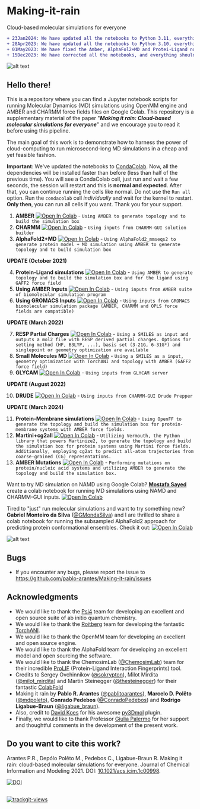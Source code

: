 # Making-it-rain
 Cloud-based molecular simulations for everyone

```diff
+ 23Jan2024: We have updated all the notebooks to Python 3.11, everything is working fine
+ 28Apr2023: We have updated all the notebooks to Python 3.10, everything is working fine
+ 01May2023: We have fixed the Amber, AlphaFol2+MD and Protei-Ligand notebooks.
+ 15Dec2023: We have corrected all the notebooks, and everything should be functioning properly now.
```

![alt text](https://github.com/pablo-arantes/Making-it-rain/blob/main/GraphAbs.png)


## Hello there!

This is a repository where you can find a Jupyter notebook scripts for running Molecular Dynamics (MD) simulations using OpenMM engine and AMBER and CHARMM force fields files on Google Colab. This repository is a supplementary material of the paper "***Making it rain: Cloud-based molecular simulations for everyone***" and we encourage you to read it before using this pipeline.

The main goal of this work is to demonstrate how to harness the power of cloud-computing to run microsecond-long MD simulations in a cheap and yet feasible fashion.

**Important**: We've updated the notebooks to [CondaColab](https://github.com/conda-incubator/condacolab). Now, all the dependencies will be installed faster than before (less than half of the previous time). You will see a CondaColab cell, just run and wait a few seconds, the session will restart and this is **normal and expected**. After that, you can continue running the cells like normal. Do not use the `Run all` option. Run the `condacolab` cell _individually_ and wait for the kernel to restart. **Only then**, you can run all cells if you want. Thank you for your support.

1. **AMBER** [![Open In Colab](https://colab.research.google.com/assets/colab-badge.svg)](https://colab.research.google.com/github/pablo-arantes/Making-it-rain/blob/main/Amber.ipynb)  - `Using AMBER to generate topology and to build the simulation box`
2. **CHARMM** [![Open In Colab](https://colab.research.google.com/assets/colab-badge.svg)](https://colab.research.google.com/github/pablo-arantes/Making-it-rain/blob/main/CHARMM_GUI.ipynb) - `Using inputs from CHARMM-GUI solution builder`
3. **AlphaFold2+MD** [![Open In Colab](https://colab.research.google.com/assets/colab-badge.svg)](https://colab.research.google.com/github/pablo-arantes/Making-it-rain/blob/main/AlphaFold2%2BMD.ipynb) - `Using AlphaFold2_mmseqs2 to generate protein model + MD simulation using AMBER to generate topology and to build simulation box`


**UPDATE (October 2021)**

4. **Protein-Ligand simulations** [![Open In Colab](https://colab.research.google.com/assets/colab-badge.svg)](https://colab.research.google.com/github/pablo-arantes/making-it-rain/blob/main/Protein_ligand.ipynb)  - `Using AMBER to generate topology and to build the simulation box and for the ligand using GAFF2 force field`
5. **Using AMBER Inputs** [![Open In Colab](https://colab.research.google.com/assets/colab-badge.svg)](https://colab.research.google.com/github/pablo-arantes/making-it-rain/blob/main/Amber_inputs.ipynb)  - `Using inputs from AMBER suite of biomolecular simulation program`
6. **Using GROMACS Inputs** [![Open In Colab](https://colab.research.google.com/assets/colab-badge.svg)](https://colab.research.google.com/github/pablo-arantes/making-it-rain/blob/main/Gromacs_inputs.ipynb)  - `Using inputs from GROMACS biomolecular simulation package (AMBER, CHARMM and OPLS force fields are compatible)`

**UPDATE (March 2022)**

7. **RESP Partial Charges** [![Open In Colab](https://colab.research.google.com/assets/colab-badge.svg)](https://colab.research.google.com/github/pablo-arantes/making-it-rain/blob/main/Partial_Charges.ipynb)  - `Using a SMILES as input and outputs a mol2 file with RESP derived partial charges. Options for setting method (HF, B3LYP, ...), basis set (3-21G, 6-31G*) and singlepoint or geometry optimization are available`
8. **Small Molecules MD** [![Open In Colab](https://colab.research.google.com/assets/colab-badge.svg)](https://colab.research.google.com/github/pablo-arantes/making-it-rain/blob/main/MD_Small_Molecules.ipynb)  - `Using a SMILES as a input, geometry optimization with TorchANI and topology with AMBER (GAFF2 force field)`
9. **GLYCAM** [![Open In Colab](https://colab.research.google.com/assets/colab-badge.svg)](https://colab.research.google.com/github/pablo-arantes/making-it-rain/blob/main/Glycam.ipynb)  - `Using inputs from GLYCAM server`

**UPDATE (August 2022)**

10. **DRUDE** [![Open In Colab](https://colab.research.google.com/assets/colab-badge.svg)](https://colab.research.google.com/github/pablo-arantes/making-it-rain/blob/main/Drude.ipynb)  - `Using inputs from CHARMM-GUI Drude Prepper`

**UPDATE (March 2024)**

11. **Protein-Membrane simulations** [![Open In Colab](https://colab.research.google.com/assets/colab-badge.svg)](https://colab.research.google.com/github/pablo-arantes/making-it-rain/blob/main/Protein%2BMembranes.ipynb)  - `Using OpenFF to generate the topology and build the simulation box for protein-membrane systems with AMBER force fields.`
12. **Martini+cg2all** [![Open In Colab](https://colab.research.google.com/assets/colab-badge.svg)](https://colab.research.google.com/github/pablo-arantes/making-it-rain/blob/main/Martini%2Bcg2all.ipynb)  - `Utilizing Vermouth, the Python library that powers Martinize2, to generate the topology and build the simulation box for protein systems using Martini force fields. Additionally, employing cg2at to predict all-atom trajectories from coarse-grained (CG) representations.`
13. **AMBER Mutations** [![Open In Colab](https://colab.research.google.com/assets/colab-badge.svg)](https://colab.research.google.com/github/pablo-arantes/making-it-rain/blob/main/Amber_mutations.ipynb)  - `Performing mutations on protein/nucleic acid systems and utilizing AMBER to generate the topology and build the simulation box.`

Want to try MD simulation on NAMD using Google Colab? [**Mostafa Sayed**](https://github.com/mabdelmaksoud53) create a colab notebook for running MD simulations using NAMD and CHARMM-GUI inputs. [![Open In Colab](https://colab.research.google.com/assets/colab-badge.svg)](https://colab.research.google.com/github/mabdelmaksoud53/Colab_NAMD_Suite/blob/main/MD_NAMD.ipynb)

Tired to "just" run molecular simulations and want to try something new? 
**Gabriel Monteiro da Silva** ([@GMondaSilva](https://twitter.com/GMondaSilva)) and I are thrilled to share a colab notebook for running the subsampled AlphaFold2 approach for predicting protein conformational ensembles. Check it out: [![Open In Colab](https://colab.research.google.com/assets/colab-badge.svg)](https://colab.research.google.com/github/GMdSilva/gms_natcomms_1705932980_data/blob/main/AlphaFold2_Traj_v1.ipynb)


![alt text](https://github.com/pablo-arantes/Making-it-rain/blob/main/fluxogram_gh.png)

## Bugs
- If you encounter any bugs, please report the issue to https://github.com/pablo-arantes/Making-it-rain/issues

## Acknowledgments

- We would like to thank the [Psi4](https://psicode.org/) team for developing an excellent and open source suite of ab initio quantum chemistry.
- We would like to thank the [Roitberg](https://roitberg.chem.ufl.edu/) team for developing the fantastic [TorchANI](https://github.com/aiqm/torchani).
- We would like to thank the OpenMM team for developing an excellent and open source engine. 
- We would like to thank the AlphaFold team for developing an excellent model and open sourcing the software. 
- We would like to thank the ChemosimLab ([@ChemosimLab](https://twitter.com/ChemosimLab)) team for their incredible [ProLIF](https://prolif.readthedocs.io/en/latest/index.html#) (Protein-Ligand Interaction Fingerprints) tool.
- Credits to Sergey Ovchinnikov ([@sokrypton](https://twitter.com/sokrypton)), Milot Mirdita ([@milot_mirdita](https://twitter.com/milot_mirdita)) and Martin Steinegger ([@thesteinegger](https://twitter.com/thesteinegger)) for their fantastic [ColabFold](https://github.com/sokrypton/ColabFold)
- Making it rain by **Pablo R. Arantes** ([@pablitoarantes](https://twitter.com/pablitoarantes)), **Marcelo D. Polêto** ([@mdpoleto](https://twitter.com/mdpoleto)), **Conrado Pedebos** ([@ConradoPedebos](https://twitter.com/ConradoPedebos)) and **Rodrigo Ligabue-Braun** ([@ligabue_braun](https://twitter.com/ligabue_braun)).
- Also, credit to [David Koes](https://github.com/dkoes) for his awesome [py3Dmol](https://3dmol.csb.pitt.edu/) plugin.
- Finally, we would like to thank Professor [Giulia Palermo](https://palermolab.com/) for her support and thoughtful comments in the development of the present work.

## Do you want to cite this work?


Arantes P.R., Depólo Polêto M., Pedebos C., Ligabue-Braun R. Making it rain: cloud-based molecular simulations for everyone. 
Journal of Chemical Information and Modeling 2021. DOI: [10.1021/acs.jcim.1c00998](https://doi.org/10.1021/acs.jcim.1c00998).

[![DOI](https://zenodo.org/badge/DOI/10.5281/zenodo.5196783.svg)](https://doi.org/10.5281/zenodo.5196783)
##
<a href="https://trackgit.com">
<img src="https://us-central1-trackgit-analytics.cloudfunctions.net/token/ping/ksghbo50inl9a2at7yks" alt="trackgit-views" />
</a>
